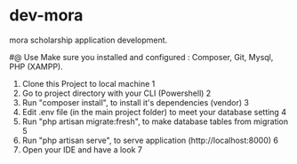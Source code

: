# dev-mora
mora scholarship application development.

#@ Use
Make sure you installed and configured : Composer, Git, Mysql, PHP (XAMPP).
1. Clone this Project to local machine 1
2. Go to project directory with your CLI (Powershell) 2
3. Run "composer install", to install it's dependencies (vendor) 3
4. Edit .env file (in the main project folder) to meet your database setting 4
5. Run "php artisan migrate:fresh", to make database tables from migration 5
6. Run "php artisan serve", to serve application (http://localhost:8000) 6
7. Open your IDE and have a look 7
